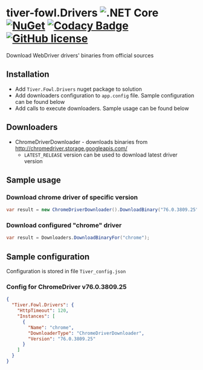 # tiver-fowl.Drivers ![.NET Core](https://img.shields.io/badge/.NET%20Core-3.1-blue) [![NuGet](https://img.shields.io/nuget/v/Tiver.Fowl.Drivers.svg)](https://www.nuget.org/packages/Tiver.Fowl.Drivers/) [![Codacy Badge](https://img.shields.io/codacy/grade/2ecdd0d0d6af44e480bb899af695e442/master.svg)](https://www.codacy.com/app/mr.hant/tiver-fowl.Drivers?utm_source=github.com&amp;utm_medium=referral&amp;utm_content=MrHant/tiver-fowl.Drivers&amp;utm_campaign=Badge_Grade) [![GitHub license](https://img.shields.io/badge/license-MIT-blue.svg)](https://raw.githubusercontent.com/MrHant/tiver-fowl/master/LICENSE)


Download WebDriver drivers' binaries from official sources
## Installation
* Add ```Tiver.Fowl.Drivers``` nuget package to solution
* Add downloaders configuration to ```app.config``` file. Sample configuration can be found below
* Add calls to execute downloaders. Sample usage can be found below

## Downloaders
* ChromeDriverDownloader - downloads binaries from http://chromedriver.storage.googleapis.com/
  * ```LATEST_RELEASE``` version can be used to download latest driver version

## Sample usage
### Download chrome driver of specific version

```c#
var result = new ChromeDriverDownloader().DownloadBinary("76.0.3809.25");
```

### Download configured "chrome" driver

```c#
var result = Downloaders.DownloadBinaryFor("chrome");
```



## Sample configuration

Configuration is stored in file `Tiver_config.json`

### Config for ChromeDriver v76.0.3809.25

```json
{
  "Tiver.Fowl.Drivers": {
    "HttpTimeout": 120,
    "Instances": [
      {
        "Name": "chrome",
        "DownloaderType": "ChromeDriverDownloader",
        "Version": "76.0.3809.25"
      }
    ]
  }
}
```
